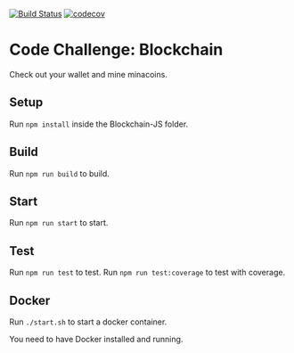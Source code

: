 [![Build Status](https://travis-ci.com/BirgitPohl/zkSystemsCodeChallenge.svg?token=Sx1MyNZceLadtejm4hR1&branch=master)](https://travis-ci.com/BirgitPohl/zkSystemsCodeChallenge)
[![codecov](https://codecov.io/gh/BirgitPohl/zkSystemsCodeChallenge/branch/master/graph/badge.svg?token=fHKv8yGlKW)](https://codecov.io/gh/BirgitPohl/zkSystemsCodeChallenge)


# Code Challenge: Blockchain

Check out your wallet and mine minacoins.

## Setup
Run `npm install` inside the Blockchain-JS folder.

## Build
Run `npm run build` to build.

## Start
Run `npm run start` to start.

## Test
Run `npm run test` to test.
Run `npm run test:coverage` to test with coverage.

## Docker
Run `./start.sh` to start a docker container.

You need to have Docker installed and running.
